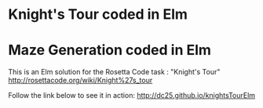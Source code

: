 # Knight's Tour coded in Elm

# Maze Generation coded in Elm

This is an Elm solution for the Rosetta Code task : "Knight's Tour"
http://rosettacode.org/wiki/Knight%27s_tour

Follow the link below to see it in action:
http://dc25.github.io/knightsTourElm
